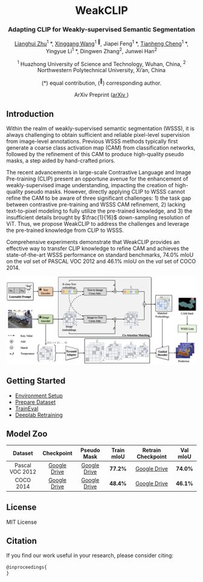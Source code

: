 <div align="center">
<h1>WeakCLIP </h1>
<h3>Adapting CLIP for Weakly-supervised Semantic Segmentation</h3>

[Lianghui Zhu](https://github.com/Unrealluver)<sup>1</sup> \*, [Xinggang Wang](https://scholar.google.com/citations?user=qNCTLV0AAAAJ&hl=zh-CN)<sup>1 :email:</sup>, Jiapei Feng<sup>1</sup> \*, [Tianheng Cheng](https://scholar.google.com/citations?hl=zh-CN&user=PH8rJHYAAAAJ)<sup>1</sup> \*, Yingyue Li<sup>1</sup> \*, Dingwen Zhang<sup>2</sup>, Junwei Han<sup>2</sup>
 
<sup>1</sup> Huazhong University of Science and Technology, Wuhan, China, <sup>2</sup> Northwestern Polytechnical University, Xi’an, China 

(\*) equal contribution, (<sup>:email:</sup>) corresponding author.

ArXiv Preprint ([arXiv ]())

</div>

## Introduction 
Within the realm of weakly-supervised semantic segmentation (WSSS), it is always challenging to obtain sufficient and reliable pixel-level supervision from image-level annotations. Previous WSSS methods typically first generate a coarse class activation map (CAM) from classification networks, followed by the refinement of this CAM to produce high-quality pseudo masks, a step aided by hand-crafted priors. 

The recent advancements in large-scale Contrastive Language and Image Pre-training (CLIP) present an opportune avenue for the enhancement of weakly-supervised image understanding, impacting the creation of high-quality pseudo masks. However, directly applying CLIP to WSSS cannot refine the CAM to be aware of three significant challenges: 1) the task gap between contrastive pre-training and WSSS CAM refinement, 2) lacking text-to-pixel modeling to fully utilize the pre-trained knowledge, and 3) the insufficient details brought by $\frac{1}{16}$ down-sampling resolution of ViT. 
Thus, we propose WeakCLIP to address the challenges and leverage the pre-trained knowledge from CLIP to WSSS.

Comprehensive experiments demonstrate that WeakCLIP provides an effective way to transfer CLIP knowledge to refine CAM and achieves the state-of-the-art WSSS performance on standard benchmarks, 74.0% mIoU on the $val$ set of PASCAL VOC 2012 and 46.1% mIoU on the $val$ set of COCO 2014.

<div align=center><img src="img/WeakCLIP.png" width="800px"></div>

## Getting Started
- [Environment Setup ](docs/Install.md)
- [Prepare Dataset](docs/prepare_dataset.md)
- [TrainEval](docs/TrainEval.md)
- [Deeplab Retraining](deeplabv1-resnet38/README.md)

## Model Zoo
|     Dataset     |                            Checkpoint                          |                          Pseudo Mask                           | Train mIoU |       Retrain Checkpoint                        | Val mIoU |
| :-----------: | :----------------------------------------------------------: | :----------------------------------------------------------: | :--------: |:----------------------------------------------------------: | :--------: |
| Pascal VOC 2012 | [Google Drive](https://drive.google.com/file/d/1RMGRNKF-xbs5ZQ1Z0d7LYl5qwdlpT3_d/view?usp=drive_link) | [Google Drive](https://drive.google.com/file/d/1innDS3W5Tq73ZuVBw7KCJ54qDyDMTYPH/view?usp=share_link) |   **77.2%**    |[Google Drive](https://drive.google.com/file/d/1kWpKPSvEflmODZe5PgJtMaZWlV3WC_AJ/view?usp=drive_link) |   **74.0%**    |
| COCO 2014 |   [Google Drive](https://drive.google.com/file/d/1Jxx8lerJoQtuu0uOknaXFOUIX5Vu4GEM/view?usp=drive_link) | [Google Drive](https://drive.google.com/file/d/1EXsVjIBjaw3lZlwwGteS9vXZnKXXx4n-/view?usp=share_link) |   **48.4%**    |[Google Drive](https://drive.google.com/file/d/1W_t2A0cakLcfmrlvWxAG0Ql5KU2G8WQM/view?usp=share_link) |   **46.1%**    |
## License
MIT License

## Citation
If you find our work useful in your research, please consider citing:
```
@inproceedings{
}
```

